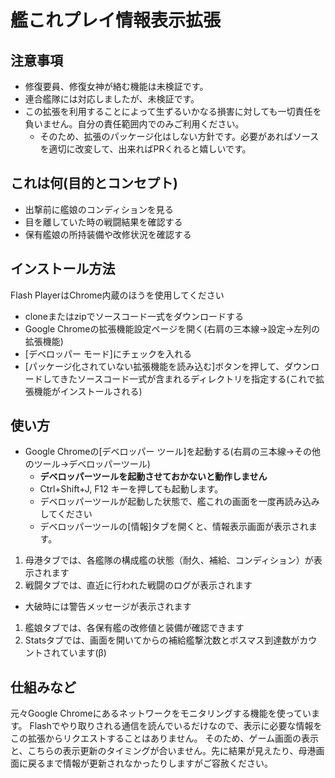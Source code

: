 # 艦これプレイ情報表示拡張

## 注意事項
* 修復要員、修復女神が絡む機能は未検証です。
* 連合艦隊には対応しましたが、未検証です。
* この拡張を利用することによって生ずるいかなる損害に対しても一切責任を負いません。自分の責任範囲内でのみご利用ください。
  * そのため、拡張のパッケージ化はしない方針です。必要があればソースを適切に改変して、出来ればPRくれると嬉しいです。 

## これは何(目的とコンセプト)
* 出撃前に艦娘のコンディションを見る
* 目を離していた時の戦闘結果を確認する
* 保有艦娘の所持装備や改修状況を確認する

## インストール方法
Flash PlayerはChrome内蔵のほうを使用してください

* cloneまたはzipでソースコード一式をダウンロードする
* Google Chromeの拡張機能設定ページを開く(右肩の三本線→設定→左列の拡張機能)
* [デベロッパー モード]にチェックを入れる
* [パッケージ化されていない拡張機能を読み込む]ボタンを押して、ダウンロードしてきたソースコード一式が含まれるディレクトリを指定する(これで拡張機能がインストールされる)

## 使い方
* Google Chromeの[デベロッパー ツール]を起動する(右肩の三本線→その他のツール→デベロッパーツール)
  * **デベロッパーツールを起動させておかないと動作しません**
  * Ctrl+Shift+J, F12 キーを押しても起動します。
  * デベロッパーツールが起動した状態で、艦これの画面を一度再読み込みしてください
  * デベロッパーツールの[情報]タブを開くと、情報表示画面が表示されます。


1. 母港タブでは、各艦隊の構成艦の状態（耐久、補給、コンディション）が表示されます
1. 戦闘タブでは、直近に行われた戦闘のログが表示されます
  * 大破時には警告メッセージが表示されます
1. 艦娘タブでは、各保有艦の改修値と装備が確認できます
1. Statsタブでは、画面を開いてからの補給艦撃沈数とボスマス到達数がカウントされています(β)

## 仕組みなど
元々Google Chromeにあるネットワークをモニタリングする機能を使っています。
Flashでやり取りされる通信を読んでいるだけなので、表示に必要な情報をこの拡張からリクエストすることはありません。
そのため、ゲーム画面の表示と、こちらの表示更新のタイミングが合いません。先に結果が見えたり、母港画面に戻るまで情報が更新されなかったりしますがご容赦ください。
